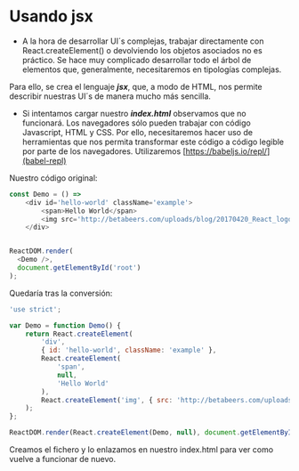 # Usando jsx

* A la hora de desarrollar UI´s complejas, trabajar directamente con React.createElement() o devolviendo los objetos asociados no es práctico. Se hace muy complicado desarrollar todo el árbol de elementos que, generalmente, necesitaremos en tipologías complejas.

Para ello, se crea el lenguaje ___jsx___, que, a modo de HTML, nos permite describir nuestras UI´s de manera mucho más sencilla.

* Si intentamos cargar nuestro ___index.html___ observamos que no funcionará. Los navegadores sólo pueden trabajar con código Javascript, HTML y CSS. Por ello, necesitaremos hacer uso de herramientas que nos permita transformar este código a código legible por parte de los navegadores. Utilizaremos [https://babeljs.io/repl/](babel-repl)

Nuestro código original:

```javascript
const Demo = () =>
    <div id='hello-world' className='example'>
        <span>Hello World</span>
        <img src='http://betabeers.com/uploads/blog/20170420_React_logo_wordmark.png' />
    </div>


ReactDOM.render(
  <Demo />,
  document.getElementById('root')
);
```

Quedaría tras la conversión:

```Javascript
'use strict';

var Demo = function Demo() {
    return React.createElement(
        'div',
        { id: 'hello-world', className: 'example' },
        React.createElement(
            'span',
            null,
            'Hello World'
        ),
        React.createElement('img', { src: 'http://betabeers.com/uploads/blog/20170420_React_logo_wordmark.png' })
    );
};

ReactDOM.render(React.createElement(Demo, null), document.getElementById('root'));
```

Creamos el fichero y lo enlazamos en nuestro index.html para ver como vuelve a funcionar de nuevo.
